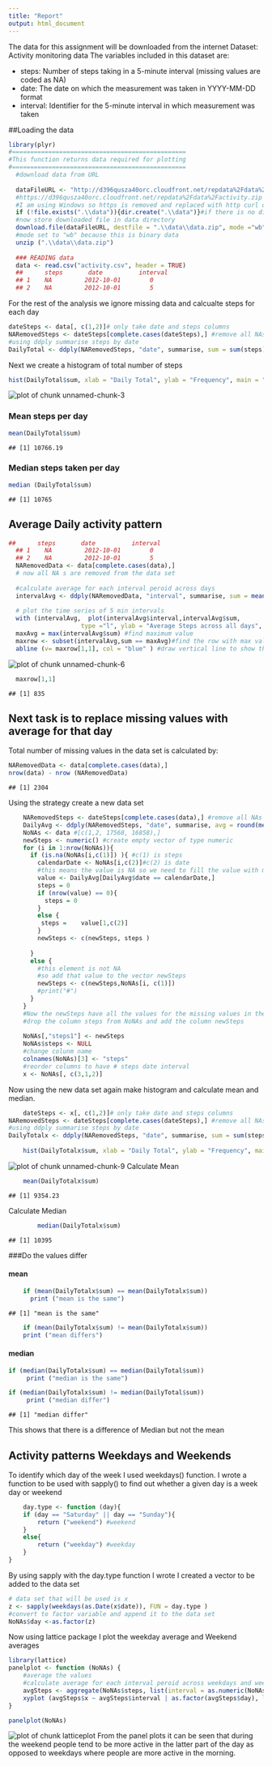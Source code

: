 ```yaml
---
title: "Report"
output: html_document
---
```

The data for this assignment will be downloaded from the internet
Dataset: Activity monitoring data 
The variables included in this dataset are:

- steps: Number of steps taking in a 5-minute interval (missing values are coded as NA)  
- date: The date on which the measurement was taken in YYYY-MM-DD format  
- interval: Identifier for the 5-minute interval in which measurement was taken  

##Loading the data


```r
library(plyr)
#================================================
#This function returns data required for plotting
#================================================ 
  #download data from URL
 
  dataFileURL <- "http://d396qusza40orc.cloudfront.net/repdata%2Fdata%2Factivity.zip"
  #https://d396qusza40orc.cloudfront.net/repdata%2Fdata%2Factivity.zip
  #I am using Windows so https is removed and replaced with http curl does not work in my machine
  if (!file.exists(".\\data")){dir.create(".\\data")}#if there is no directory called data create one
  #now store downloaded file in data directory
  download.file(dataFileURL, destfile = ".\\data\\data.zip", mode ="wb")
  #mode set to "wb" because this is binary data
  unzip (".\\data\\data.zip")
 				
  ### READING data  
  data <- read.csv("activity.csv", header = TRUE)
  ##      steps       date          interval
  ## 1    NA         2012-10-01        0
  ## 2    NA         2012-10-01        5
```
For the rest of the analysis we ignore missing data and calcualte steps for each day

```r
dateSteps <- data[, c(1,2)]# only take date and steps columns
NARemovedSteps <- dateSteps[complete.cases(dateSteps),] #remove all NAs
#using ddply summarise steps by date
DailyTotal <- ddply(NARemovedSteps, "date", summarise, sum = sum(steps))
```
Next we create a histogram of total number of steps

```r
hist(DailyTotal$sum, xlab = "Daily Total", ylab = "Frequency", main = "Histogram of Daily Total of Steps" )
```

![plot of chunk unnamed-chunk-3](figure/unnamed-chunk-3-1.png) 
### Mean steps per day

```r
mean(DailyTotal$sum)
```

```
## [1] 10766.19
```
### Median steps taken per day

```r
median (DailyTotal$sum)
```

```
## [1] 10765
```
## Average Daily activity pattern

```r
##      steps       date          interval
  ## 1    NA         2012-10-01        0
  ## 2    NA         2012-10-01        5
  NARemovedData <- data[complete.cases(data),]
  # now all NA s are removed from the data set
  
  #calculate average for each interval peroid across days
  intervalAvg <- ddply(NARemovedData, "interval", summarise, sum = mean(steps))
  
  # plot the time series of 5 min intervals
  with (intervalAvg,  plot(intervalAvg$interval,intervalAvg$sum, 
					type ="l", ylab = "Average Steps across all days", xlab ="Five minute interval"))
  maxAvg = max(intervalAvg$sum) #find maximum value
  maxrow <- subset(intervalAvg,sum == maxAvg)#find the row with max value 
  abline (v= maxrow[1,1], col = "blue" ) #draw vertical line to show the max value interval
```

![plot of chunk unnamed-chunk-6](figure/unnamed-chunk-6-1.png) 

```r
  maxrow[1,1]
```

```
## [1] 835
```
## Next task is to replace missing values with average for that day
Total number of missing values in the data set is calculated by:

```r
NARemovedData <- data[complete.cases(data),]
nrow(data) - nrow (NARemovedData)
```

```
## [1] 2304
```
Using the strategy create a new data set

```r
	NARemovedSteps <- dateSteps[complete.cases(data),] #remove all NAs
	DailyAvg <- ddply(NARemovedSteps, "date", summarise, avg = round(mean(steps)))#rounded value
	NoNAs <- data #[c(1,2, 17568, 16858),]
	newSteps <- numeric() #create empty vector of type numeric
	for (i in 1:nrow(NoNAs)){
	  if (is.na(NoNAs[i,c(1)]) ){ #c(1) is steps
	    calendarDate <- NoNAs[i,c(2)]#c(2) is date
		#this means the value is NA so we need to fill the value with mean
		value <- DailyAvg[DailyAvg$date == calendarDate,]
		steps = 0
		if (nrow(value) == 0){
		  steps = 0
		}
		else {
         steps = 	value[1,c(2)]
        }		 
		newSteps <- c(newSteps, steps )
			
	  }
	  else {
		#this element is not NA
		#so add that value to the vector newSteps
		newSteps <- c(newSteps,NoNAs[i, c(1)])
		#print("#")
	  }
	}
	#Now the newSteps have all the values for the missing values in them
	#drop the column steps from NoNAs and add the column newSteps
	
	NoNAs[,"steps1"] <- newSteps 
	NoNAs$steps <- NULL
	#change colunm name
	colnames(NoNAs)[3] <- "steps"
	#reorder columns to have # steps date interval
	x <- NoNAs[, c(3,1,2)]
```
Now using the new data set again make histogram and calculate mean and median.


```r
	dateSteps <- x[, c(1,2)]# only take date and steps columns
NARemovedSteps <- dateSteps[complete.cases(dateSteps),] #remove all NAs
#using ddply summarise steps by date
DailyTotalx <- ddply(NARemovedSteps, "date", summarise, sum = sum(steps))
	
	hist(DailyTotalx$sum, xlab = "Daily Total", ylab = "Frequency", main = "Histogram of Daily Total of Steps with No missing values" )
```

![plot of chunk unnamed-chunk-9](figure/unnamed-chunk-9-1.png) 
Calculate Mean


```r
	mean(DailyTotalx$sum)
```

```
## [1] 9354.23
```
Calculate Median

```r
		median(DailyTotalx$sum)
```

```
## [1] 10395
```
###Do the values differ

#### mean

```r
	if (mean(DailyTotalx$sum) == mean(DailyTotalx$sum))
	  print ("mean is the same")
```

```
## [1] "mean is the same"
```

```r
	if (mean(DailyTotalx$sum) != mean(DailyTotalx$sum))
    print ("mean differs")
```
#### median

```r
if (median(DailyTotalx$sum) == median(DailyTotal$sum))
	 print ("median is the same")

if (median(DailyTotalx$sum) != median(DailyTotal$sum))
	 print ("median differ")
```

```
## [1] "median differ"
```
This shows that there is a difference of Median but not the mean

## Activity patterns Weekdays and Weekends

To identify which day of the week I used weekdays() function. I wrote a function to be used with sapply() to find out whether a given day is a week day or weekend


```r
	day.type <- function (day){
	if (day == "Saturday" || day == "Sunday"){
		return ("weekend") #weekend
	}
	else{
		return ("weekday") #weekday
	}
}
```
By using sapply with the day.type function I wrote I created a vector to be added to the data set


```r
# data set that will be used is x
z <- sapply(weekdays(as.Date(x$date)), FUN = day.type )
#convert to factor variable and append it to the data set
NoNAs$day <-as.factor(z)
```
Now using lattice package I plot the weekday average and Weekend averages	

```r
library(lattice)
panelplot <- function (NoNAs) {
	#average the values 
	#calculate average for each interval peroid across weekdays and weekends
    avgSteps <- aggregate(NoNAs$steps, list(interval = as.numeric(NoNAs$interval), day = NoNAs$day), FUN=mean)
	xyplot (avgSteps$x ~ avgSteps$interval | as.factor(avgSteps$day), layout = c(1,2), type = "l", xlab = "Interval", ylab = "Number of Steps")
}

panelplot(NoNAs)
```

![plot of chunk latticeplot](figure/latticeplot-1.png) 
From the panel plots it can be seen that during the weekend people tend to be more active in the latter part of the day as opposed to weekdays where people are more active in the morning.
